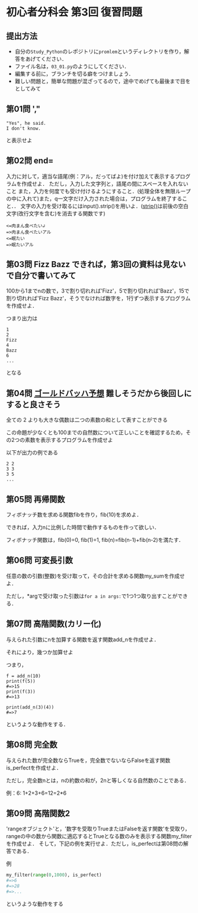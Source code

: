 # 初心者分科会 第3回 復習問題

## 提出方法
+ 自分の`Study_Python`のレポジトリに`promlem`というディレクトリを作り，解答をあげてください．
+ ファイル名は，`03_01.py`のようにしてください．
+ 編集する前に，ブランチを切る癖をつけましょう．
+ 難しい問題と，簡単な問題が混ざってるので，途中でめげても最後まで目をとしてみて

## 第01問 ',"
```
"Yes", he said.
I don't know.
```
と表示せよ


## 第02問 end=
入力に対して，適当な語尾(例：アル，だってばよ)を付け加えて表示するプログラムを作成せよ．
ただし，入力した文字列と，語尾の間にスペースを入れないこと
また，入力を何度でも受け付けるようにすること．(処理全体を無限ループの中に入れて)また，q一文字だけ入力された場合は，プログラムを終了すること．．
文字の入力を受け取るにはinput().strip()を用いよ．([strip()](https://docs.python.jp/3/library/stdtypes.html#str.strip)は前後の空白文字(改行文字を含む)を消去する関数です)
```
<=肉まん食べたい↲
=>肉まん食べたいアル
<=眠たい
=>眠たいアル
```

## 第03問 Fizz Bazz できれば，第3回の資料は見ないで自分で書いてみて
100から1までnの数で，3で割り切れれば'Fizz'，5で割り切れれば'Bazz'，15で割り切れれば'Fizz Bazz'，そうでなければ数字を，1行ずつ表示するプログラムを作成せよ．

つまり出力は
```
1
2
Fizz
4
Bazz
6
...
```
となる


## 第04問 [ゴールドバッハ予想](https://ja.wikipedia.org/wiki/ゴールドバッハの予想) 難しそうだから後回しにすると良さそう
全ての 2 よりも大きな偶数は二つの素数の和として表すことができる

この命題が少なくとも100までの自然数について正しいことを確認するため，その2つの素数を表示するプログラムを作成せよ

以下が出力の例である
```
2 2
3 3
3 5
...
```
## 第05問 再帰関数
フィボナッチ数を求める関数fibを作り，fib(10)を求めよ．

できれば，入力nに比例した時間で動作するものを作って欲しい．

フィボナッチ関数は，fib(0)=0, fib(1)=1, fib(n)=fib(n-1)+fib(n-2)を満たす．


## 第06問 可変長引数
任意の数の引数(整数)を受け取って，その合計を求める関数my_sumを作成せよ．

ただし，\*argで受け取った引数は`for a in args:`で1つ1つ取り出すことができる．


## 第07問 高階関数(カリー化)
与えられた引数にnを加算する関数を返す関数add_nを作成せよ．

それにより，幾つか加算せよ

つまり，
```python3
f = add_n(10)
print(f(5))
#=>15
print(f(3))
#=>13

print(add_n(3)(4))
#=>7
```
というような動作をする．

## 第08問 完全数
与えられた数が完全数ならTrueを，完全数でないならFalseを返す関数is_perfectを作成せよ．

ただし，完全数nとは，nの約数の和が，2nと等しくなる自然数のことである．

例：6: 1+2+3+6=12=2\*6


## 第09問 高階関数2
'rangeオブジェクト'と，'数字を受取りTrueまたはFalseを返す関数'を受取り，rangeの中の数から関数に適応するとTrueとなる数のみを表示する関数my_filterを作成せよ．
そして，下記の例を実行せよ．ただし，is_perfectは第08問の解答である．

例
```python
my_filter(range(0,1000), is_perfect)
#=>6
#=>28
#=>...
```
というような動作をする
